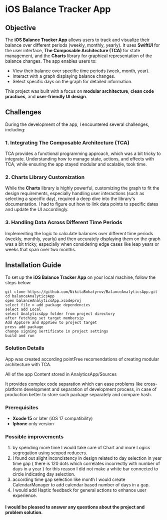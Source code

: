 # iOS Balance Tracker App

## Objective

The **iOS Balance Tracker App** allows users to track and visualize their balance over different periods (weekly, monthly, yearly). It uses **SwiftUI** for the user interface, **The Composable Architecture (TCA)** for state management, and the **Charts** library for graphical representation of the balance changes. The app enables users to:

- View their balance over specific time periods (week, month, year).
- Interact with a graph displaying balance changes.
- Select specific days on the graph for detailed information.
  
This project was built with a focus on **modular architecture**, **clean code practices**, and **user-friendly UI design**.

## Challenges

During the development of the app, I encountered several challenges, including:

### 1. **Integrating The Composable Architecture (TCA)**

TCA provides a functional programming approach, which was a bit tricky to integrate. Understanding how to manage state, actions, and effects with TCA, while ensuring the app stayed modular and scalable, took time.

### 2. **Charts Library Customization**

While the **Charts** library is highly powerful, customizing the graph to fit the design requirements, especially handling user interactions (such as selecting a specific day), required a deep dive into the library's documentation. I had to figure out how to link data points to specific dates and update the UI accordingly.

### 3. **Handling Data Across Different Time Periods**

Implementing the logic to calculate balances over different time periods (weekly, monthly, yearly) and then accurately displaying them on the graph was a bit tricky, especially when considering edge cases like leap years or weeks that span over two months.

## Installation Guide

To set up the **iOS Balance Tracker App** on your local machine, follow the steps below:

```
git clone https://github.com/NikitaBohatyrov/BalanceAnalyticsApp.git
cd balanceAnalyticsApp
open balanceAnalyticsApp.xcodeproj
select file > add package dependencies
select add Local
select AnalyticsApp folder from project directory
after fetching set target membersip
Add AppCore and AppView to project target
press add package
change signing sertificate in project settings
build and run
```

### Solution Details

App was created according pointFree recomendations of creating modular architecture with TCA.

All of the app Content stored in AnalyticsApp/Sources

It provides complex code separation which can ease problems like cross-platform development and separation of development process, in case of production better to store such package separately and compare hash.

### Prerequisites

- **Xcode 15** or later (iOS 17 compatibility)
- **Iphone** only version

### Possible improvements
1) by spending more time I would take care of Chart and more Logics segregation using scoped reducers.
2) I found out slight inconcistency in design related to day selection in year time gap ( there is 120 dots which correlates incorrectly with number of days in a year ) for this reason I did not make a white bar connected to circle indicating day selection.
3) according time gap selection like month I would create CalendarManager to add calendar based number of days in a gap.
4) I would add Haptic feedback for general actions to enhance user experience.
#### I would be pleased to answer any questions about the project and problem solution.
